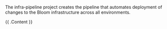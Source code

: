 The infra-pipeline project creates the pipeline that automates deployment of changes to the Bloom infrastructure across all environments.

<!-- BEGIN_TF_DOCS -->

{{ .Content }}

<!-- END_TF_DOCS -->
